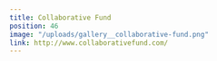 ```yaml
---
title: Collaborative Fund
position: 46
image: "/uploads/gallery__collaborative-fund.png"
link: http://www.collaborativefund.com/
---
```



